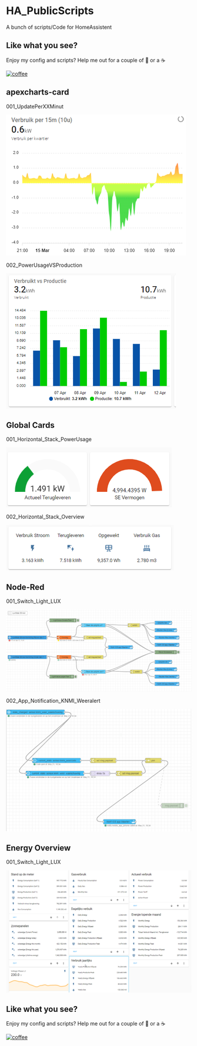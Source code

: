 # HA_PublicScripts

A bunch of scripts/Code for HomeAssistent

## Like what you see?

Enjoy my config and scripts? Help me out for a couple of :beers: or a :coffee:

[![coffee](https://www.buymeacoffee.com/assets/img/custom_images/black_img.png)](https://www.buymeacoffee.com/MaartenSchmeitz)

## apexcharts-card

001_UpdatePerXXMinut

![001_UpdatePerXXMinut](Lovelace_Dashboards/apexcharts-cards/001_UpdatePerXXMinute.png?raw=true "001_UpdatePerXXMinut")

002_PowerUsageVSProduction

![002_PowerUsageVSProduction](Lovelace_Dashboards/apexcharts-cards/002_PowerUsageVSProduction.png?raw=true "002_PowerUsageVSProduction")

## Global Cards

001_Horizontal_Stack_PowerUsage

![001_Horizontal_Stack_PowerUsage](Lovelace_Dashboards/Global_Cards/001_Horizontal_Stack_PowerUsage.png?raw=true "001_Horizontal_Stack_PowerUsage")

002_Horizontal_Stack_Overview

![002_Horizontal_Stack_Overview](Lovelace_Dashboards/Global_Cards/002_Horizontal_Stack_Overview.png?raw=true "002_Horizontal_Stack_Overview")

## Node-Red

001_Switch_Light_LUX

![001_Switch_Light_LUX](Node-Red/001_Switch_Light_LUX.png?raw=true "001_Switch_light_LUX")

002_App_Notification_KNMI_Weeralert

![002_App_Notification_KNMI_Weeralert](Node-Red/002_App_Notification_KNMI_Weeralert.png?raw=true "002_App_Notification_KNMI_Weeralert")

## Energy Overview

001_Switch_Light_LUX

![001_lovelance](Lovelace_Dashboards/Energy_Overview/001_lovelance.png?raw=true "001_lovelance")

## Like what you see?

Enjoy my config and scripts? Help me out for a couple of :beers: or a :coffee:

[![coffee](https://www.buymeacoffee.com/assets/img/custom_images/black_img.png)](https://www.buymeacoffee.com/MaartenSchmeitz)
